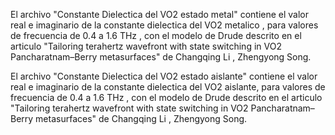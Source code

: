 El archivo "Constante Dielectica del VO2 estado metal" contiene el valor real e imaginario de la constante dielectica del VO2 metalico , para valores de frecuencia de 0.4 a 1.6 THz , con el modelo de Drude descrito en el articulo "Tailoring terahertz wavefront with state switching in VO2
Pancharatnam–Berry metasurfaces" de  Changqing Li , Zhengyong Song.

El archivo "Constante Dielectica del VO2 estado aislante" contiene el valor real e imaginario de la constante dielectica del VO2 aislante, para valores de frecuencia de 0.4 a 1.6 THz , con el modelo de Drude descrito en el articulo "Tailoring terahertz wavefront with state switching in VO2 Pancharatnam–Berry metasurfaces" de Changqing Li , Zhengyong Song.
